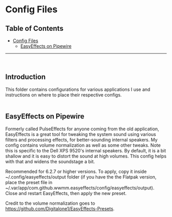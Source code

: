 # Config Files

## Table of Contents
- [Config Files](#config-files)
  * [EasyEffects on Pipewire](#easyeffects-on-pipewire)

____
<br />

## Introduction
This folder contains configurations for various applications I use and instructions on where to place their respective configs.
<br />
<br />

## EasyEffects on Pipewire

Formerly called PulseEffects for anyone coming from the old application, EasyEffects is a great tool for tweaking the system sound using various filters and processing effects, for better-sounding internal speakers. My config contains volume normalization as well as some other tweaks. Note this is specific to the Dell XPS 9520's internal speakers. By default, it is a bit shallow and it is easy to distort the sound at high volumes. This config helps with that and widens the soundstage a bit.

Recommended for 6.2.7 or higher versions. To apply, copy it inside ~/.config/easyeffects/output folder (if you have the the Flatpak version, place the preset file in ~/.var/app/com.github.wwmm.easyeffects/config/easyeffects/output). Close and restart EasyEffects, then apply the new preset.

Credit to the volume normalization goes to https://github.com/Digitalone1/EasyEffects-Presets.